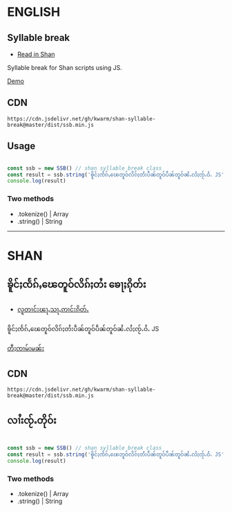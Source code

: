 # ENGLISH
##  Syllable break <a name="english">

- [Read in Shan](#shan)


Syllable break for Shan scripts using JS. 

[Demo](https://shan-syllable-break.netlify.com/)

## CDN

```
https://cdn.jsdelivr.net/gh/kwarm/shan-syllable-break@master/dist/ssb.min.js
```

## Usage

```javascript

const ssb = new SSB() // shan syllable break class
const result = ssb.string('ၶိူင်ႈၸႅၵ်ႇၽေတူဝ်လိၵ်ႈတႆးပဵၼ်တူဝ်ပဵၼ်တူဝ်ၼႆႉလႆႈၸႂ်ႉဝႆႉ JS');
console.log(result)

```
### Two methods 
- .tokenize() | Array
- .string() | String 

---------

# SHAN
## ၶိူင်ႈၸႅၵ်ႇၽေတူဝ်လိၵ်ႈတႆး ၶေႃႈၵိုတ်း <a name="shan">

- [လူတၢင်းၽႃႇသႃႇဢၢင်းၵိတ်ႉ](#english)

ၶိူင်ႈၸႅၵ်ႇၽေတူဝ်လိၵ်ႈတႆးပဵၼ်တူဝ်ပဵၼ်တူဝ်ၼႆႉလႆႈၸႂ်ႉဝႆႉ JS

[တီႈၸၢမ်းမၼ်း](https://shan-syllable-break.netlify.com/)

## CDN

```
https://cdn.jsdelivr.net/gh/kwarm/shan-syllable-break@master/dist/ssb.min.js
```

## လၢႆးၸႂ်ႉတိုဝ်း

```javascript

const ssb = new SSB() // shan syllable break class
const result = ssb.string('ၶိူင်ႈၸႅၵ်ႇၽေတူဝ်လိၵ်ႈတႆးပဵၼ်တူဝ်ပဵၼ်တူဝ်ၼႆႉလႆႈၸႂ်ႉဝႆႉ JS');
console.log(result)

```

### Two methods 
- .tokenize() | Array
- .string() | String 
